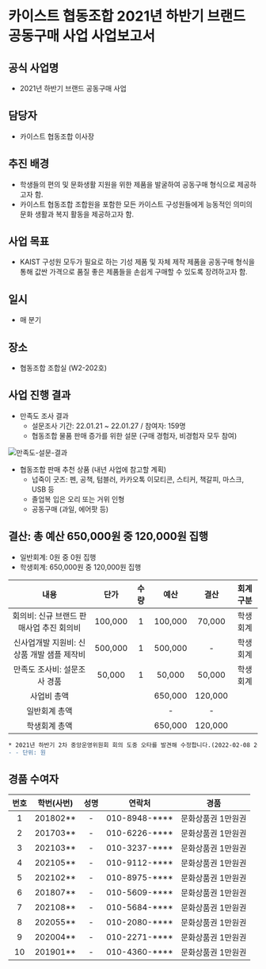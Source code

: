카이스트 협동조합 2021년 하반기 브랜드 공동구매 사업 사업보고서
==

## 공식 사업명
- 2021년 하반기 브랜드 공동구매 사업

## 담당자
- 카이스트 협동조합 이사장

## 추진 배경
- 학생들의 편의 및 문화생활 지원을 위한 제품을 발굴하여 공동구매 형식으로 제공하고자 함.
- 카이스트 협동조합 조합원을 포함한 모든 카이스트 구성원들에게 능동적인 의미의 문화 생활과 복지 활동을 제공하고자 함.

## 사업 목표
- KAIST 구성원 모두가 필요로 하는 기성 제품 및 자체 제작 제품을 공동구매 형식을 통해 값싼 가격으로 품질 좋은 제품들을 손쉽게 구매할 수 있도록 장려하고자 함.

## 일시
- 매 분기

## 장소 
- 협동조합 조합실 (W2-202호)

## 사업 진행 결과
- 만족도 조사 결과
  - 설문조사 기간: 22.01.21 ~ 22.01.27 / 참여자: 159명
  - 협동조합 물품 판매 증가를 위한 설문 (구매 경험자, 비경험자 모두 참여)

![만족도-설문-결과](https://github.com/kaistgsa/CMCM/blob/3082cb7f5874b3dcd9678605879c6aaeef176517/2021-2H-2nd-CMC/resources/2021%EB%85%84-%ED%95%98%EB%B0%98%EA%B8%B0-%EB%B8%8C%EB%9E%9C%EB%93%9C-%EA%B3%B5%EB%8F%99%EA%B5%AC%EB%A7%A4-%EC%82%AC%EC%97%85%EB%B3%B4%EA%B3%A0%EC%84%9C.png)

- 협동조합 판매 추천 상품 (내년 사업에 참고할 계획)  
  - 넙죽이 굿즈: 펜, 공책, 텀블러, 카카오톡 이모티콘, 스티커, 책갈피, 마스크, USB 등 
  - 졸업복 입은 오리 또는 거위 인형 
  - 공동구매 (과일, 에어팟 등)
 
## 결산: 총 예산 650,000원 중 120,000원 집행
   - 일반회계:  0원 중 0원 집행
   - 학생회계:  650,000원 중 120,000원 집행
  
| 내용                       | 단가      | 수량 | 예산      | 결산      | 회계구분 |
|:--------------------------:|:---------:|:----:|:---------:|:---------:|:------:|
| 회의비: 신규 브랜드 판매사업 추진 회의비  | 100,000 | 1  | 100,000 | 70,000  | 학생회계 |
| 신사업개발 지원비: 신상품 개발 샘플 제작비 | 500,000 | 1  | 500,000 | -       | 학생회계 |
| 만족도 조사비: 설문조사 경품         | 50,000  | 1  | 50,000  | 50,000  | 학생회계 |
| 사업비 총액                   |         |    | 650,000 | 120,000 |      |
| 일반회계 총액                  |         |    | -       | -       |      |
| 학생회계 총액                  |         |    | 650,000 | 120,000 |      |

```diff
* 2021년 하반기 2차 중앙운영위원회 회의 도중 오타를 발견해 수정합니다.(2022-02-08 20:30) 
- - 단위: 원
```

## 경품 수여자
| 번호 | 학번(사번)   | 성명 | 연락처           | 경품         |
|:----:|:----------:|:----:|:---------------:|:------------:|
| 1  | 201802** | -  | 010-8948-**** | 문화상품권 1만원권 |
| 2  | 201703** | -  | 010-6226-**** | 문화상품권 1만원권 |
| 3  | 202103** | -  | 010-3237-**** | 문화상품권 1만원권 |
| 4  | 202105** | -  | 010-9112-**** | 문화상품권 1만원권 |
| 5  | 202102** | -  | 010-8975-**** | 문화상품권 1만원권 |
| 6  | 201807** | -  | 010-5609-**** | 문화상품권 1만원권 |
| 7  | 202108** | -  | 010-5684-**** | 문화상품권 1만원권 |
| 8  | 202055** | -  | 010-2080-**** | 문화상품권 1만원권 |
| 9  | 202004** | -  | 010-2271-**** | 문화상품권 1만원권 |
| 10 | 201901** | -  | 010-4360-**** | 문화상품권 1만원권 |

